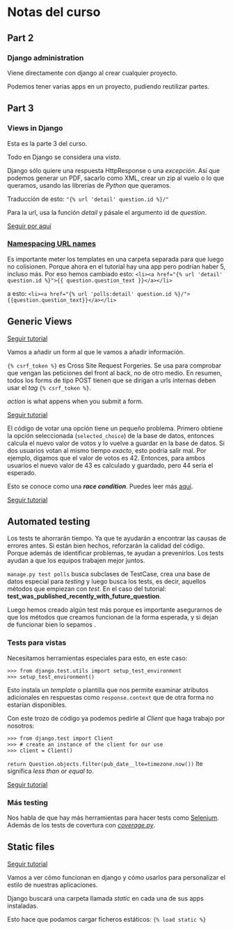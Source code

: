 # Notas del curso

## Part 2

### Django administration

Viene directamente con django al crear cualquier proyecto.

Podemos tener varias apps en un proyecto, pudiendo reutilizar partes.

## Part 3

### Views in Django

Esta es la parte 3 del curso.

Todo en Django se considera una _vista_.

Django sólo quiere una respuesta HttpResponse o una _excepción_. Así que podemos generar un PDF, sacarlo como XML, crear un zip al vuelo o lo que queramos, usando las librerías de _Python_ que queramos.

Traducción de esto:
`"{% url 'detail' question.id %}/"`

Para la url, usa la función _detail_ y pásale el argumento id de _question_.

[Seguir por aquí](https://youtu.be/JT80XhYJdBw?t=6623)

### [Namespacing URL names](https://docs.djangoproject.com/en/3.0/intro/tutorial03/#namespacing-url-names)

Es importante meter los templates en una carpeta separada para que luego no colisionen. Porque ahora en el tutorial hay una app pero podrían haber 5, incluso más. Por eso hemos cambiado esto:
`<li><a href="{% url 'detail' question.id %}">{{ question.question_text }}</a></li>`

a esto:
`<li><a href="{% url 'polls:detail' question.id %}/">{{question.question_text}}</a></li>`

## Generic Views

[Seguir tutorial](https://youtu.be/JT80XhYJdBw?t=6902)

Vamos a añadir un form al que le vamos a añadir información.

`{% csrf_token %}` es Cross Site Request Forgeries. Se usa para comprobar que vengan las peticiones del front al back, no de otro medio. En resumen, todos los forms de tipo POST tienen que se dirigan a urls internas deben usar el _tag_ `{% csrf_token %}`.

_action_ is what appens when you submit a form.

[Seguir tutorial](https://youtu.be/JT80XhYJdBw?t=8199)

El código de votar una opción tiene un pequeño problema. Primero obtiene la opción seleccionada (`selected_choice`) de la base de datos, entonces calcula el nuevo valor de votos y lo vuelve a guardar en la base de datos. Si dos usuarios votan al mismo tiempo _exacto_, esto podría salir mal. Por ejemplo, digamos que el valor de votos es 42. Entonces, para ambos usuarios el nuevo valor de 43 es calculado y guardado, pero 44 sería el esperado.

Esto se conoce como una **_race condition_**. Puedes leer más [aquí](https://docs.djangoproject.com/en/3.0/ref/models/expressions/#avoiding-race-conditions-using-f).

[Seguir tutorial](https://youtu.be/JT80XhYJdBw?t=9380)

## Automated testing

Los tests te ahorrarán tiempo. Ya que te ayudarán a encontrar las causas de errores antes. Si están bien hechos, reforzarán la calidad del código. Porque además de identificar problemas, te ayudan a prevenirlos.
Los tests ayudan a que los equipos trabajen mejor juntos.

`manage.py test polls` busca subclases de TestCase, crea una base de datos especial para _testing_ y luego busca los tests, es decir, aquellos métodos que empiezan con _test_. En el caso del tutorial:
**test_was_published_recently_with_future_question**.

Luego hemos creado algún test más porque es importante asegurarnos de que los métodos que creamos funcionan de la forma esperada, y si dejan de funcionar bien lo sepamos .

### Tests para vistas

Necesitamos herramientas especiales para esto, en este caso:

```shell
>>> from django.test.utils import setup_test_environment
>>> setup_test_environment()
```

Esto instala un _template_ o plantilla que nos permite examinar atributos adicionales en respuestas como `response.context` que de otra forma no estarían disponibles.

Con este trozo de código ya podemos pedirle al _Client_ que haga trabajo por nosotros:

```shell
>>> from django.test import Client
>>> # create an instance of the client for our use
>>> client = Client()
```

`return Question.objects.filter(pub_date__lte=timezone.now())`
lte significa _less than or equal to_.

[Seguir tutorial](https://youtu.be/JT80XhYJdBw?t=12442)

### Más testing

Nos habla de que hay más herramientas para hacer tests como [Selenium](http://seleniumhq.org/). Además de los tests de covertura con _[coverage.py](https://docs.djangoproject.com/en/3.0/topics/testing/advanced/#topics-testing-code-coverage)_.

## Static files

[Seguir tutorial](https://youtu.be/JT80XhYJdBw?t=12707)

Vamos a ver cómo funcionan en django y cómo usarlos para personalizar el estilo de nuestras aplicaciones.

Django buscará una carpeta llamada _static_ en cada una de sus apps instaladas.

Esto hace que podamos cargar ficheros estáticos:
`{% load static %}`
